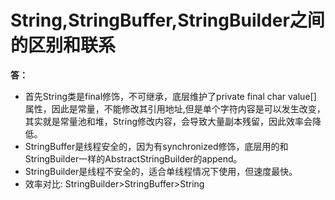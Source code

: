 # String,StringBuffer,StringBuilder之间的区别和联系

**答：**

- 首先String类是final修饰，不可继承，底层维护了private final char value[] 属性，因此是常量，不能修改其引用地址,但是单个字符内容是可以发生改变，其实就是常量池和堆，String修改内容，会导致大量副本残留，因此效率会降低。
- StringBuffer是线程安全的，因为有synchronized修饰，底层用的和StringBuilder一样的AbstractStringBuilder的append。
- StringBuilder是线程不安全的，适合单线程情况下使用，但速度最快。
- 效率对比: StringBuilder>StringBuffer>String
